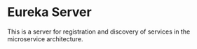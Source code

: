 # Eureka Server

This is a server for registration and discovery of services in the microservice architecture.
